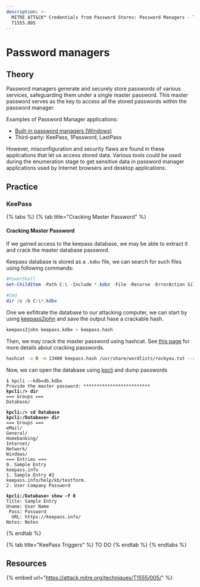 ```yaml
---
description: >-
  MITRE ATT&CK™ Credentials from Password Stores: Password Managers - Technique
  T1555.005
---
```


# Password managers

## Theory

Password managers generate and securely store passwords of various services, safeguarding them under a single master password. This master password serves as the key to access all the stored passwords within the password manager.&#x20;

Examples of Password Manager applications:

* [Built-in password managers (Windows)](windows-credential-manager.md)
* Third-party: KeePass, 1Password, LastPass

However, misconfiguration and security flaws are found in these applications that let us access stored data. Various tools could be used during the enumeration stage to get sensitive data in password manager applications used by Internet browsers and desktop applications.

## Practice

### KeePass

{% tabs %}
{% tab title="Cracking Master Password" %}
#### Cracking Master Password

If we gained access to the keepass database, we may be able to extract it and crack the master database password.&#x20;

Keepass database is stored as a `.kdbx` file, we can search for such files using following commands:

```powershell
#PowerShell
Get-ChildItem -Path C:\ -Include *.kdbx -File -Recurse -ErrorAction SilentlyContinue

#Cmd
dir /s /b C:\*.kdbx
```

One we exfiltrate the database to our attacking computer, we can start by using [keepass2john](https://gist.github.com/scottlinux/f6cb8b1bb7807e89c09c139064f69881) and save the output hase a crackable hash.

```bash
keepass2john keepass.kdbx > keepass.hash
```

Then, we may crack the master password using hashcat. See [this page](../passwd/brute-force/offline-password-cracking.md) for more details about cracking passwords.

```bash
hashcat -a 0 -m 13400 keepass.hash /usr/share/wordlists/rockyou.txt --user
```

Now, we can open the database using [kpcli](https://github.com/rebkwok/kpcli) and dump passwords

<pre class="language-bash"><code class="lang-bash">$ kpcli --kdb=db.kdbx
Provide the master password: *************************
<strong>kpcli:/> dir
</strong>=== Groups ===
Database/

<strong>kpcli:/> cd Database
</strong><strong>kpcli:/Database> dir
</strong>=== Groups ===
eMail/
General/
Homebanking/
Internet/
Network/
Windows/
=== Entries ===
0. Sample Entry                                               keepass.info
1. Sample Entry #2                          keepass.info/help/kb/testform.
2. User Company Password

<strong>kpcli:/Database> show -f 0
</strong>Title: Sample Entry
Uname: User Name
 Pass: Password
  URL: https://keepass.info/
Notes: Notes
</code></pre>
{% endtab %}

{% tab title="KeePass Triggers" %}
TO DO
{% endtab %}
{% endtabs %}

## Resources

{% embed url="https://attack.mitre.org/techniques/T1555/005/" %}
